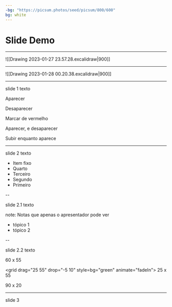 ```yaml
---
-bg: "https://picsum.photos/seed/picsum/800/600"
bg: white
---
```



#  Slide Demo

---

![[Drawing 2023-01-27 23.57.28.excalidraw|900]]

---

![[Drawing 2023-01-28 00.20.38.excalidraw|900]]

---

slide 1 texto 

Aparecer <!-- element class="fragment" -->

Desaparecer <!-- element class="fragment fade-out" -->

Marcar de vermelho <!-- element class="fragment highlight-red" -->

Aparecer, e desaparecer <!-- element class="fragment fade-in-then-out" -->

Subir enquanto aparece <!-- element class="fragment fade-up" -->

---

slide 2 texto

- Item fixo
- Quarto <!-- element class="fragment" data-fragment-index="4" -->
- Terceiro <!-- element class="fragment" data-fragment-index="3" -->
- Segundo <!-- element class="fragment" data-fragment-index="2" -->
- Primeiro <!-- element class="fragment" data-fragment-index="1" -->

--

slide 2.1 texto

note: Notas que apenas o apresentador pode ver

- tópico 1
- tópico 2
  
--

slide 2.2 texto

<grid drag="60 55" drop="5 10" bg="red" animate="fadeIn">
60 x 55
</grid>

<grid drag="25 55" drop="-5 10" style=bg="green" animate="fadeIn">
25 x 55
</grid>

<grid drag="90 20" drop="5 -10" bg="gray" animate="fadeIn">
90  x 20
</grid>


---
<!-- slide bg="https://picsum.photos/seed/picsum/900/600" -->
slide 3

